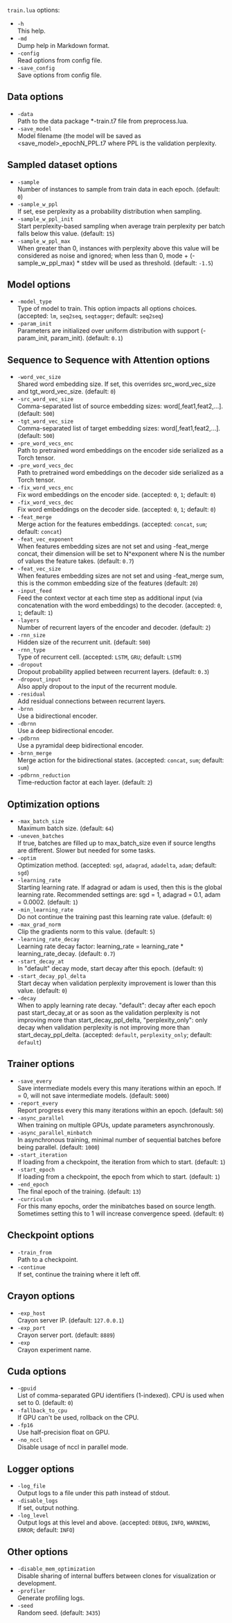 <!--- This file was automatically generated. Do not modify it manually but use the docs/options/generate.sh script instead. -->

`train.lua` options:

* `-h`<br/>This help.
* `-md`<br/>Dump help in Markdown format.
* `-config`<br/>Read options from config file.
* `-save_config`<br/>Save options from config file.

## Data options

* `-data`<br/>Path to the data package *-train.t7 file from preprocess.lua.
* `-save_model`<br/>Model filename (the model will be saved as <save_model>_epochN_PPL.t7 where PPL is the validation perplexity.

## Sampled dataset options

* `-sample`<br/>Number of instances to sample from train data in each epoch. (default: `0`)
* `-sample_w_ppl`<br/>If set, ese perplexity as a probability distribution when sampling.
* `-sample_w_ppl_init`<br/>Start perplexity-based sampling when average train perplexity per batch falls below this value. (default: `15`)
* `-sample_w_ppl_max`<br/>When greater than 0, instances with perplexity above this value will be considered as noise and ignored; when less than 0, mode + (-sample_w_ppl_max) * stdev will be used as threshold. (default: `-1.5`)

## Model options

* `-model_type`<br/>Type of model to train. This option impacts all options choices. (accepted: `lm`, `seq2seq`, `seqtagger`; default: `seq2seq`)
* `-param_init`<br/>Parameters are initialized over uniform distribution with support (-param_init, param_init). (default: `0.1`)

## Sequence to Sequence with Attention options

* `-word_vec_size`<br/>Shared word embedding size. If set, this overrides src_word_vec_size and tgt_word_vec_size. (default: `0`)
* `-src_word_vec_size`<br/>Comma-separated list of source embedding sizes: word[,feat1,feat2,...]. (default: `500`)
* `-tgt_word_vec_size`<br/>Comma-separated list of target embedding sizes: word[,feat1,feat2,...]. (default: `500`)
* `-pre_word_vecs_enc`<br/>Path to pretrained word embeddings on the encoder side serialized as a Torch tensor.
* `-pre_word_vecs_dec`<br/>Path to pretrained word embeddings on the decoder side serialized as a Torch tensor.
* `-fix_word_vecs_enc`<br/>Fix word embeddings on the encoder side. (accepted: `0`, `1`; default: `0`)
* `-fix_word_vecs_dec`<br/>Fix word embeddings on the decoder side. (accepted: `0`, `1`; default: `0`)
* `-feat_merge`<br/>Merge action for the features embeddings. (accepted: `concat`, `sum`; default: `concat`)
* `-feat_vec_exponent`<br/>When features embedding sizes are not set and using -feat_merge concat, their dimension will be set to N^exponent where N is the number of values the feature takes. (default: `0.7`)
* `-feat_vec_size`<br/>When features embedding sizes are not set and using -feat_merge sum, this is the common embedding size of the features (default: `20`)
* `-input_feed`<br/>Feed the context vector at each time step as additional input (via concatenation with the word embeddings) to the decoder. (accepted: `0`, `1`; default: `1`)
* `-layers`<br/>Number of recurrent layers of the encoder and decoder. (default: `2`)
* `-rnn_size`<br/>Hidden size of the recurrent unit. (default: `500`)
* `-rnn_type`<br/>Type of recurrent cell. (accepted: `LSTM`, `GRU`; default: `LSTM`)
* `-dropout`<br/>Dropout probability applied between recurrent layers. (default: `0.3`)
* `-dropout_input`<br/>Also apply dropout to the input of the recurrent module.
* `-residual`<br/>Add residual connections between recurrent layers.
* `-brnn`<br/>Use a bidirectional encoder.
* `-dbrnn`<br/>Use a deep bidirectional encoder.
* `-pdbrnn`<br/>Use a pyramidal deep bidirectional encoder.
* `-brnn_merge`<br/>Merge action for the bidirectional states. (accepted: `concat`, `sum`; default: `sum`)
* `-pdbrnn_reduction`<br/>Time-reduction factor at each layer. (default: `2`)

## Optimization options

* `-max_batch_size`<br/>Maximum batch size. (default: `64`)
* `-uneven_batches`<br/>If true, batches are filled up to max_batch_size even if source lengths are different. Slower but needed for some tasks.
* `-optim`<br/>Optimization method. (accepted: `sgd`, `adagrad`, `adadelta`, `adam`; default: `sgd`)
* `-learning_rate`<br/>Starting learning rate. If adagrad or adam is used, then this is the global learning rate. Recommended settings are: sgd = 1, adagrad = 0.1, adam = 0.0002. (default: `1`)
* `-min_learning_rate`<br/>Do not continue the training past this learning rate value. (default: `0`)
* `-max_grad_norm`<br/>Clip the gradients norm to this value. (default: `5`)
* `-learning_rate_decay`<br/>Learning rate decay factor: learning_rate = learning_rate * learning_rate_decay. (default: `0.7`)
* `-start_decay_at`<br/>In "default" decay mode, start decay after this epoch. (default: `9`)
* `-start_decay_ppl_delta`<br/>Start decay when validation perplexity improvement is lower than this value. (default: `0`)
* `-decay`<br/>When to apply learning rate decay. "default": decay after each epoch past start_decay_at or as soon as the validation perplexity is not improving more than start_decay_ppl_delta, "perplexity_only": only decay when validation perplexity is not improving more than start_decay_ppl_delta. (accepted: `default`, `perplexity_only`; default: `default`)

## Trainer options

* `-save_every`<br/>Save intermediate models every this many iterations within an epoch. If = 0, will not save intermediate models. (default: `5000`)
* `-report_every`<br/>Report progress every this many iterations within an epoch. (default: `50`)
* `-async_parallel`<br/>When training on multiple GPUs, update parameters asynchronously.
* `-async_parallel_minbatch`<br/>In asynchronous training, minimal number of sequential batches before being parallel. (default: `1000`)
* `-start_iteration`<br/>If loading from a checkpoint, the iteration from which to start. (default: `1`)
* `-start_epoch`<br/>If loading from a checkpoint, the epoch from which to start. (default: `1`)
* `-end_epoch`<br/>The final epoch of the training. (default: `13`)
* `-curriculum`<br/>For this many epochs, order the minibatches based on source length. Sometimes setting this to 1 will increase convergence speed. (default: `0`)

## Checkpoint options

* `-train_from`<br/>Path to a checkpoint.
* `-continue`<br/>If set, continue the training where it left off.

## Crayon options

* `-exp_host`<br/>Crayon server IP. (default: `127.0.0.1`)
* `-exp_port`<br/>Crayon server port. (default: `8889`)
* `-exp`<br/>Crayon experiment name.

## Cuda options

* `-gpuid`<br/>List of comma-separated GPU identifiers (1-indexed). CPU is used when set to 0. (default: `0`)
* `-fallback_to_cpu`<br/>If GPU can't be used, rollback on the CPU.
* `-fp16`<br/>Use half-precision float on GPU.
* `-no_nccl`<br/>Disable usage of nccl in parallel mode.

## Logger options

* `-log_file`<br/>Output logs to a file under this path instead of stdout.
* `-disable_logs`<br/>If set, output nothing.
* `-log_level`<br/>Output logs at this level and above. (accepted: `DEBUG`, `INFO`, `WARNING`, `ERROR`; default: `INFO`)

## Other options

* `-disable_mem_optimization`<br/>Disable sharing of internal buffers between clones for visualization or development.
* `-profiler`<br/>Generate profiling logs.
* `-seed`<br/>Random seed. (default: `3435`)

